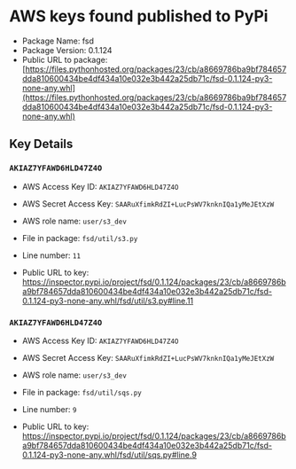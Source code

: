 # AWS keys found published to PyPi

* Package Name: fsd
* Package Version: 0.1.124
* Public URL to package: [https://files.pythonhosted.org/packages/23/cb/a8669786ba9bf784657dda810600434be4df434a10e032e3b442a25db71c/fsd-0.1.124-py3-none-any.whl](https://files.pythonhosted.org/packages/23/cb/a8669786ba9bf784657dda810600434be4df434a10e032e3b442a25db71c/fsd-0.1.124-py3-none-any.whl)

## Key Details

### `AKIAZ7YFAWD6HLD47Z4O`

* AWS Access Key ID: `AKIAZ7YFAWD6HLD47Z4O`
* AWS Secret Access Key: `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` 
* AWS role name: `user/s3_dev`
* File in package: `fsd/util/s3.py`
* Line number: `11`

* Public URL to key: https://inspector.pypi.io/project/fsd/0.1.124/packages/23/cb/a8669786ba9bf784657dda810600434be4df434a10e032e3b442a25db71c/fsd-0.1.124-py3-none-any.whl/fsd/util/s3.py#line.11



### `AKIAZ7YFAWD6HLD47Z4O`

* AWS Access Key ID: `AKIAZ7YFAWD6HLD47Z4O`
* AWS Secret Access Key: `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` 
* AWS role name: `user/s3_dev`
* File in package: `fsd/util/sqs.py`
* Line number: `9`

* Public URL to key: https://inspector.pypi.io/project/fsd/0.1.124/packages/23/cb/a8669786ba9bf784657dda810600434be4df434a10e032e3b442a25db71c/fsd-0.1.124-py3-none-any.whl/fsd/util/sqs.py#line.9


